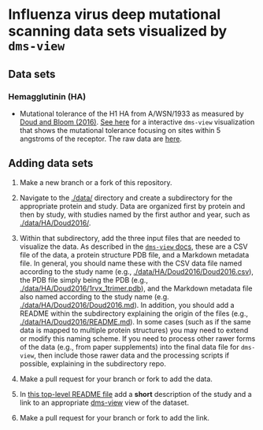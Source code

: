 # Influenza virus deep mutational scanning data sets visualized by `dms-view`

## Data sets

### Hemagglutinin (HA)

- Mutational tolerance of the H1 HA from A/WSN/1933 as measured by [Doud and Bloom (2016)](https://www.ncbi.nlm.nih.gov/pubmed/27271655).
  [See here](https://dms-view.github.io/?markdown-url=https%3A%2F%2Fraw.githubusercontent.com%2Fdms-view%2Finfluenza%2Fmaster%2Fdata%2FHA%2FDoud2016%2FDoud2016.md&data-url=https%3A%2F%2Fraw.githubusercontent.com%2Fdms-view%2Finfluenza%2Fmaster%2Fdata%2FHA%2FDoud2016%2FDoud2016.csv&condition=rescaled_measurements&site_metric=site_entropy_bits&mutation_metric=mut_preference&selected_sites=Y+98%2CG+134%2CV+135%2CT+136%2CV+137%2CS+138%2CS+145%2CW+153%2CT+155%2CH+183%2CP+185%2CS+186%2CE+190%2CL+194%2CD+225%2CQ+226%2CG+228&pdb-url=https%3A%2F%2Fraw.githubusercontent.com%2Fdms-view%2Finfluenza%2Fmaster%2Fdata%2FHA%2FDoud2016%2F1rvx_1trimer.pdb) for a interactive `dms-view` visualization that shows the mutational tolerance focusing on sites within 5 angstroms of the receptor.
  The raw data are [here](data/HA/Doud2016).


## Adding data sets

1. Make a new branch or a fork of this repository.

2. Navigate to the [./data/](data) directory and create a subdirectory for the appropriate protein and study.
   Data are organized first by protein and then by study, with studies named by the first author and year, such as [./data/HA/Doud2016/](data/HA/Doud2016).

3. Within that subdirectory, add the three input files that are needed to visualize the data.
   As described in the [`dms-view` docs](https://dms-view.github.io/docs/), these are a CSV file of the data, a protein structure PDB file, and a Markdown metadata file.
   In general, you should name these with the CSV data file named according to the study name (e.g., [./data/HA/Doud2016/Doud2016.csv](data/HA/Doud2016/Doud2016.csv)), the PDB file simply being the PDB (e.g., [./data/HA/Doud2016/1rvx_1trimer.pdb](./data/HA/Doud2016/1rvx_1trimer.pdb)), and the Markdown metadata file also named according to the study name (e.g. [./data/HA/Doud2016/Doud2016.md](data/HA/Doud2016/Doud2016.md)).
   In addition, you should add a README within the subdirectory explaining the origin of the files (e.g., [./data/HA/Doud2016/README.md](data/HA/Doud2016/README.md)).
   In some cases (such as if the same data is mapped to multiple protein structures) you may need to extend or modify this naming scheme.
   If you need to process other rawer forms of the data (e.g., from paper supplements) into the final data file for `dms-view`, then include those rawer data and the processing scripts if possible, explaining in the subdirectory repo.

4. Make a pull request for your branch or fork to add the data.

5. In [this top-level README file](README.md) add a **short** description of the study and a link to an appropriate [dms-view](https://dms-view.github.io) view of the dataset.

6. Make a pull request for your branch or fork to add the link.
